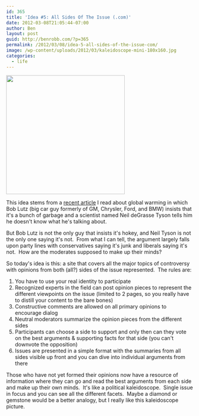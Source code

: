 ```yaml
---
id: 365
title: 'Idea #5: All Sides Of The Issue (.com)'
date: 2012-03-08T21:05:44-07:00
author: Ben
layout: post
guid: http://benrobb.com/?p=365
permalink: /2012/03/08/idea-5-all-sides-of-the-issue-com/
image: /wp-content/uploads/2012/03/kaleidoscope-mini-180x160.jpg
categories:
  - life
---
```

<a href="https://benrobb.com/wp-content/uploads/2012/03/kaleidoscope-mini.jpg"><img class="aligncenter size-full wp-image-366" title="kaleidoscope-mini" src="https://benrobb.com/wp-content/uploads/2012/03/kaleidoscope-mini.jpg" alt="" width="319" height="320" /></a>

This idea stems from a <a href="http://green.autoblog.com/2012/03/06/bob-lutz-gets-a-lesson-in-climate-change-science-from-neil-degr/">recent article</a> I read about global warming in which Bob Lutz (big car guy formerly of GM, Chrysler, Ford, and BMW) insists that it's a bunch of garbage and a scientist named Neil deGrasse Tyson tells him he doesn't know what he's talking about.

But Bob Lutz is not the only guy that insists it's hokey, and Neil Tyson is not the only one saying it's not.  From what I can tell, the argument largely falls upon party lines with conservatives saying it's junk and liberals saying it's not.  How are the moderates supposed to make up their minds?

So today's idea is this: a site that covers all the major topics of controversy with opinions from both (all?) sides of the issue represented.  The rules are:
<ol>
	<li>You have to use your real identity to participate</li>
	<li>Recognized experts in the field can post opinion pieces to represent the different viewpoints on the issue (limited to 2 pages, so you really have to distill your content to the bare bones)</li>
	<li>Constructive comments are allowed on all primary opinions to encourage dialog</li>
	<li>Neutral moderators summarize the opinion pieces from the different sides</li>
	<li>Participants can choose a side to support and only then can they vote on the best arguments &amp; supporting facts for that side (you can't downvote the opposition)</li>
	<li>Issues are presented in a simple format with the summaries from all sides visible up front and you can dive into individual arguments from there</li>
</ol>
Those who have not yet formed their opinions now have a resource of information where they can go and read the best arguments from each side and make up their own minds.  It's like a political kaleidoscope.  Single issue in focus and you can see all the different facets.  Maybe a diamond or gemstone would be a better analogy, but I really like this kaleidoscope picture.
